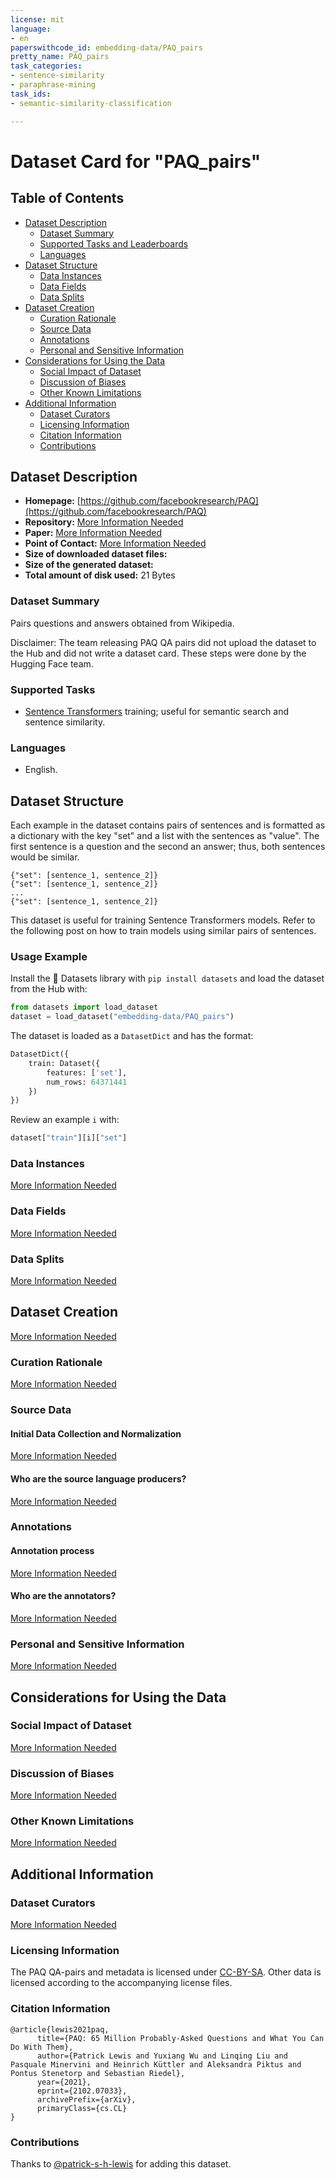 ```yaml
---
license: mit
language:
- en
paperswithcode_id: embedding-data/PAQ_pairs
pretty_name: PAQ_pairs
task_categories:
- sentence-similarity
- paraphrase-mining
task_ids:
- semantic-similarity-classification

---
```


# Dataset Card for "PAQ_pairs"

## Table of Contents
- [Dataset Description](#dataset-description)
  - [Dataset Summary](#dataset-summary)
  - [Supported Tasks and Leaderboards](#supported-tasks-and-leaderboards)
  - [Languages](#languages)
- [Dataset Structure](#dataset-structure)
  - [Data Instances](#data-instances)
  - [Data Fields](#data-fields)
  - [Data Splits](#data-splits)
- [Dataset Creation](#dataset-creation)
  - [Curation Rationale](#curation-rationale)
  - [Source Data](#source-data)
  - [Annotations](#annotations)
  - [Personal and Sensitive Information](#personal-and-sensitive-information)
- [Considerations for Using the Data](#considerations-for-using-the-data)
  - [Social Impact of Dataset](#social-impact-of-dataset)
  - [Discussion of Biases](#discussion-of-biases)
  - [Other Known Limitations](#other-known-limitations)
- [Additional Information](#additional-information)
  - [Dataset Curators](#dataset-curators)
  - [Licensing Information](#licensing-information)
  - [Citation Information](#citation-information)
  - [Contributions](#contributions)
  
## Dataset Description

- **Homepage:** [https://github.com/facebookresearch/PAQ](https://github.com/facebookresearch/PAQ)
- **Repository:** [More Information Needed](https://github.com/facebookresearch/PAQ)
- **Paper:** [More Information Needed](https://github.com/facebookresearch/PAQ)
- **Point of Contact:** [More Information Needed](https://github.com/facebookresearch/PAQ)
- **Size of downloaded dataset files:** 
- **Size of the generated dataset:** 
- **Total amount of disk used:** 21 Bytes

### Dataset Summary

Pairs questions and answers obtained from Wikipedia.

Disclaimer: The team releasing PAQ QA pairs did not upload the dataset to the Hub and did not write a dataset card. 
These steps were done by the Hugging Face team.

### Supported Tasks
- [Sentence Transformers](https://huggingface.co/sentence-transformers) training; useful for semantic search and sentence similarity. 
### Languages
- English.
## Dataset Structure
Each example in the dataset contains pairs of sentences and is formatted as a dictionary with the key "set" and a list with the sentences as "value". The first sentence is a question and the second an answer; thus, both sentences would be similar.

```
{"set": [sentence_1, sentence_2]}
{"set": [sentence_1, sentence_2]}
...
{"set": [sentence_1, sentence_2]}
```

This dataset is useful for training Sentence Transformers models. Refer to the following post on how to train models using similar pairs of sentences.

### Usage Example

Install the 🤗 Datasets library with `pip install datasets` and load the dataset from the Hub with:
```python
from datasets import load_dataset
dataset = load_dataset("embedding-data/PAQ_pairs")
```
The dataset is loaded as a `DatasetDict` and has the format:
```python
DatasetDict({
    train: Dataset({
        features: ['set'],
        num_rows: 64371441
    })
})
```
Review an example `i` with:

```python
dataset["train"][i]["set"]
```



### Data Instances

[More Information Needed](https://github.com/facebookresearch/PAQ)

### Data Fields

[More Information Needed](https://github.com/facebookresearch/PAQ)

### Data Splits

[More Information Needed](https://github.com/facebookresearch/PAQ)

## Dataset Creation

[More Information Needed](https://github.com/facebookresearch/PAQ)

### Curation Rationale

[More Information Needed](https://github.com/facebookresearch/PAQ)

### Source Data

#### Initial Data Collection and Normalization

[More Information Needed](https://github.com/facebookresearch/PAQ)

#### Who are the source language producers?

[More Information Needed](https://github.com/facebookresearch/PAQ)

### Annotations

#### Annotation process

[More Information Needed](https://github.com/facebookresearch/PAQ)

#### Who are the annotators?

[More Information Needed](https://github.com/facebookresearch/PAQ)

### Personal and Sensitive Information

[More Information Needed](https://github.com/facebookresearch/PAQ)

## Considerations for Using the Data

### Social Impact of Dataset

[More Information Needed](https://github.com/facebookresearch/PAQ)

### Discussion of Biases

[More Information Needed](https://github.com/facebookresearch/PAQ)

### Other Known Limitations

[More Information Needed](https://github.com/facebookresearch/PAQ)

## Additional Information

### Dataset Curators

[More Information Needed](https://github.com/facebookresearch/PAQ)

### Licensing Information

The PAQ QA-pairs and metadata is licensed under [CC-BY-SA](https://creativecommons.org/licenses/by-sa/3.0/). 
Other data is licensed according to the accompanying license files.

### Citation Information

```
@article{lewis2021paq,
      title={PAQ: 65 Million Probably-Asked Questions and What You Can Do With Them}, 
      author={Patrick Lewis and Yuxiang Wu and Linqing Liu and Pasquale Minervini and Heinrich Küttler and Aleksandra Piktus and Pontus Stenetorp and Sebastian Riedel},
      year={2021},
      eprint={2102.07033},
      archivePrefix={arXiv},
      primaryClass={cs.CL}
}

```

### Contributions

Thanks to [@patrick-s-h-lewis](https://github.com/patrick-s-h-lewis) for adding this dataset.

